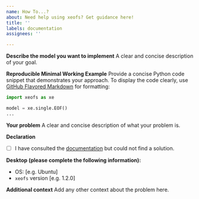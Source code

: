 ```yaml
---
name: How To...?
about: Need help using xeofs? Get guidance here!
title: ''
labels: documentation
assignees: ''

---
```


**Describe the model you want to implement**
A clear and concise description of your goal. 

**Reproducible Minimal Working Example**
Provide a concise Python code snippet that demonstrates your approach. To display the code clearly, use [GitHub Flavored Markdown](http://github.github.com/github-flavored-markdown/) for formatting:

```python
import xeofs as xe

model = xe.single.EOF()
...
```

**Your problem**
A clear and concise description of what your problem is.

**Declaration**
- [ ] I have consulted the [documentation](https://xeofs.readthedocs.io/en/latest/) but could not find a solution.


**Desktop (please complete the following information):**
 - OS: [e.g. Ubuntu]
 - `xeofs` version [e.g. 1.2.0]

**Additional context**
Add any other context about the problem here.